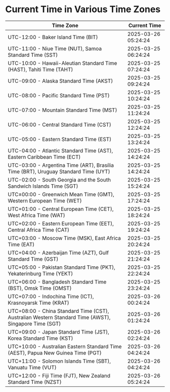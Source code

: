 # Current Time in Various Time Zones

| Time Zone | Current Time |
|-----------|--------------|
| UTC-12:00 - Baker Island Time (BIT) | 2025-03-26 05:24:24 |
| UTC-11:00 - Niue Time (NUT), Samoa Standard Time (SST) | 2025-03-25 06:24:24 |
| UTC-10:00 - Hawaii-Aleutian Standard Time (HAST), Tahiti Time (TAHT) | 2025-03-25 07:24:24 |
| UTC-09:00 - Alaska Standard Time (AKST) | 2025-03-25 09:24:24 |
| UTC-08:00 - Pacific Standard Time (PST) | 2025-03-25 10:24:24 |
| UTC-07:00 - Mountain Standard Time (MST) | 2025-03-25 11:24:24 |
| UTC-06:00 - Central Standard Time (CST) | 2025-03-25 12:24:24 |
| UTC-05:00 - Eastern Standard Time (EST) | 2025-03-25 13:24:24 |
| UTC-04:00 - Atlantic Standard Time (AST), Eastern Caribbean Time (ECT) | 2025-03-25 14:24:24 |
| UTC-03:00 - Argentina Time (ART), Brasília Time (BRT), Uruguay Standard Time (UYT) | 2025-03-25 14:24:24 |
| UTC-02:00 - South Georgia and the South Sandwich Islands Time (SGT) | 2025-03-25 15:24:24 |
| UTC±00:00 - Greenwich Mean Time (GMT), Western European Time (WET) | 2025-03-25 17:24:24 |
| UTC+01:00 - Central European Time (CET), West Africa Time (WAT) | 2025-03-25 18:24:24 |
| UTC+02:00 - Eastern European Time (EET), Central Africa Time (CAT) | 2025-03-25 19:24:24 |
| UTC+03:00 - Moscow Time (MSK), East Africa Time (EAT) | 2025-03-25 20:24:24 |
| UTC+04:00 - Azerbaijan Time (AZT), Gulf Standard Time (GST) | 2025-03-25 21:24:24 |
| UTC+05:00 - Pakistan Standard Time (PKT), Yekaterinburg Time (YEKT) | 2025-03-25 22:24:24 |
| UTC+06:00 - Bangladesh Standard Time (BST), Omsk Time (OMST) | 2025-03-25 23:24:24 |
| UTC+07:00 - Indochina Time (ICT), Krasnoyarsk Time (KRAT) | 2025-03-26 00:24:24 |
| UTC+08:00 - China Standard Time (CST), Australian Western Standard Time (AWST), Singapore Time (SGT) | 2025-03-26 01:24:24 |
| UTC+09:00 - Japan Standard Time (JST), Korea Standard Time (KST) | 2025-03-26 02:24:24 |
| UTC+10:00 - Australian Eastern Standard Time (AEST), Papua New Guinea Time (PGT) | 2025-03-26 04:24:24 |
| UTC+11:00 - Solomon Islands Time (SBT), Vanuatu Time (VUT) | 2025-03-26 04:24:24 |
| UTC+12:00 - Fiji Time (FJT), New Zealand Standard Time (NZST) | 2025-03-26 05:24:24 |
